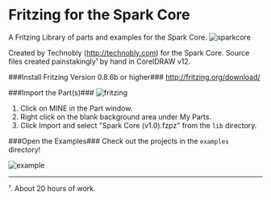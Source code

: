 Fritzing for the Spark Core
===========================

A Fritzing Library of parts and examples for the Spark Core.
![sparkcore](http://i.imgur.com/xOweCxH.png)

Created by Technobly (http://technobly.com) for the Spark Core.
Source files created painstakingly¹ by hand in CorelDRAW v12.

###Install Fritzing Version 0.8.6b or higher###
http://fritzing.org/download/

###Import the Part(s)###
![fritzing](http://i.imgur.com/sNkrT73.png)

1. Click on MINE in the Part window.
2. Right click on the blank background area under My Parts.
3. Click Import and select "Spark Core (v1.0).fzpz" from the ``lib`` directory.

###Open the Examples###
Check out the projects in the ``examples`` directory!

![example](http://i.imgur.com/Vs8tszs.png)

<hr>
¹. About 20 hours of work.